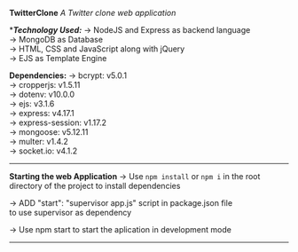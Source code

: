 ******TwitterClone******
        *A Twitter clone web application*

******Technology Used:*****
-> NodeJS and Express as backend language<br>
-> MongoDB as Database<br>
-> HTML, CSS and JavaScript along with jQuery<br>
-> EJS as Template Engine

******Dependencies:******
-> bcrypt: v5.0.1<br>
-> cropperjs: v1.5.11<br>
-> dotenv: v10.0.0<br>
-> ejs: v3.1.6<br>
-> express: v4.17.1<br>
-> express-session: v1.17.2<br>
-> mongoose: v5.12.11<br>
-> multer: v1.4.2<br>
-> socket.io: v4.1.2<br>
<hr>

******Starting the web Application******
-> Use `npm install` or `npm i` in the root directory of the project to install dependencies<br>

-> ADD "start": "supervisor app.js" script in package.json file<br>
    to use supervisor as dependency<br>

-> Use npm start to start the aplication in development mode<br>

<hr>

